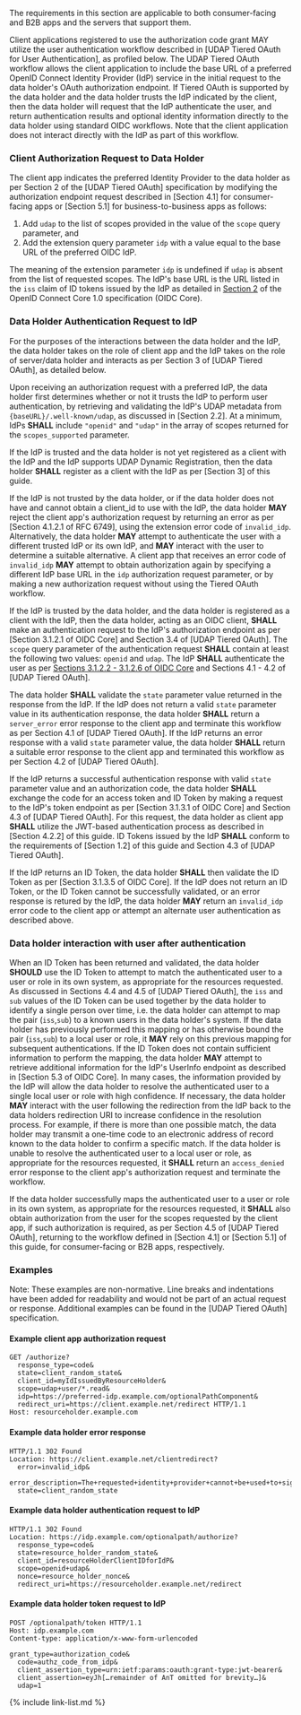 The requirements in this section are applicable to both consumer-facing and B2B apps and the servers that support them.

Client applications registered to use the authorization code grant MAY utilize the user authentication workflow described in [UDAP Tiered OAuth for User Authentication], as profiled below. The UDAP Tiered OAuth workflow allows the client application to include the base URL of a preferred OpenID Connect Identity Provider (IdP) service in the initial request to the data holder's OAuth authorization endpoint. If Tiered OAuth is supported by the data holder and the data holder trusts the IdP indicated by the client, then the data holder will request that the IdP authenticate the user, and return authentication results and optional identity information directly to the data holder using standard OIDC workflows. Note that the client application does not interact directly with the IdP as part of this workflow.

### Client Authorization Request to Data Holder

The client app indicates the preferred Identity Provider to the data holder as per Section 2 of the [UDAP Tiered OAuth] specification by modifying the authorization endpoint request described in [Section 4.1] for consumer-facing apps or [Section 5.1] for business-to-business apps as follows:
1. Add `udap` to the list of scopes provided in the value of the `scope` query parameter, and
1. Add the extension query parameter `idp` with a value equal to the base URL of the preferred OIDC IdP.

The meaning of the extension parameter `idp` is undefined if `udap` is absent from the list of requested scopes. The IdP's base URL is the URL listed in the `iss` claim of ID tokens issued by the IdP as detailed in [Section 2](https://openid.net/specs/openid-connect-core-1_0.html#IDToken) of the OpenID Connect Core 1.0 specification (OIDC Core).

### Data Holder Authentication Request to IdP

For the purposes of the interactions between the data holder and the IdP, the data holder takes on the role of client app and the IdP takes on the role of server/data holder and interacts as per Section 3 of [UDAP Tiered OAuth], as detailed below.

Upon receiving an authorization request with a preferred IdP, the data holder first determines whether or not it trusts the IdP to perform user authentication, by retrieving and validating the IdP's UDAP metadata from `{baseURL}/.well-known/udap`, as discussed in [Section 2.2]. At a minimum, IdPs **SHALL** include `"openid"` and `"udap"` in the array of scopes returned for the `scopes_supported` parameter. 

If the IdP is trusted and the data holder is not yet registered as a client with the IdP and the IdP supports UDAP Dynamic Registration, then the data holder **SHALL** register as a client with the IdP as per [Section 3] of this guide.

If the IdP is not trusted by the data holder, or if the data holder does not have and cannot obtain a client_id to use with the IdP, the data holder **MAY** reject the client app's authorization request by returning an error as per [Section 4.1.2.1 of RFC 6749], using the extension error code of `invalid_idp`. Alternatively, the data holder **MAY** attempt to authenticate the user with a different trusted IdP or its own IdP, and **MAY** interact with the user to determine a suitable alternative. A client app that receives an error code of `invalid_idp` **MAY** attempt to obtain authorization again by specifying a different IdP base URL in the `idp` authorization request parameter, or by making a new authorization request without using the Tiered OAuth workflow.

 If the IdP is trusted by the data holder, and the data holder is registered as a client with the IdP, then the data holder, acting as an OIDC client, **SHALL** make an authentication request to the IdP's authorization endpoint as per [Section 3.1.2.1 of OIDC Core] and Section 3.4 of [UDAP Tiered OAuth]. The `scope` query parameter of the authentication request **SHALL** contain at least the following two values: `openid` and `udap`. The IdP **SHALL** authenticate the user as per [Sections 3.1.2.2 - 3.1.2.6 of OIDC Core](https://openid.net/specs/openid-connect-core-1_0.html#AuthRequestValidation) and Sections 4.1 - 4.2 of [UDAP Tiered OAuth]. 

The data holder **SHALL** validate the `state` parameter value returned in the response from the IdP. If the IdP does not return a valid `state` parameter value in its authentication response, the data holder **SHALL** return a `server_error` error response to the client app and terminate this workflow as per Section 4.1 of [UDAP Tiered OAuth]. If the IdP returns an error response with a valid `state` parameter value, the data holder **SHALL** return a suitable error response to the client app and terminated this workflow as per Section 4.2 of [UDAP Tiered OAuth].

If the IdP returns a successful authentication response with valid `state` parameter value and an authorization code, the data holder **SHALL** exchange the code for an access token and ID Token by making a request to the IdP's token endpoint as per [Section 3.1.3.1 of OIDC Core] and Section 4.3 of [UDAP Tiered OAuth]. For this request, the data holder as client app **SHALL** utilize the JWT-based authentication process as described in [Section 4.2.2] of this guide. ID Tokens issued by the IdP **SHALL** conform to the requirements of [Section 1.2] of this guide and Section 4.3 of [UDAP Tiered OAuth].

If the IdP returns an ID Token, the data holder **SHALL** then validate the ID Token as per [Section 3.1.3.5 of OIDC Core]. If the IdP does not return an ID Token, or the ID Token cannot be successfully validated, or an error response is retured by the IdP, the data holder **MAY** return an `invalid_idp` error code to the client app or attempt an alternate user authentication as described above.

### Data holder interaction with user after authentication

When an ID Token has been returned and validated, the data holder **SHOULD** use the ID Token to attempt to match the authenticated user to a user or role in its own system, as appropriate for the resources requested. As discussed in Sections 4.4 and 4.5 of [UDAP Tiered OAuth], the `iss` and `sub` values of the ID Token can be used together by the data holder to identify a single person over time, i.e. the data holder can attempt to map the pair (`iss`,`sub`) to a known users in the data holder's system. If the data holder has previously performed this mapping or has otherwise bound the pair (`iss`,`sub`) to a local user or role, it **MAY** rely on this previous mapping for subsequent authentications. If the ID Token does not contain sufficient information to perform the mapping, the data holder **MAY** attempt to retrieve additional information for the IdP's UserInfo endpoint as described in [Section 5.3 of OIDC Core]. In many cases, the information provided by the IdP will allow the data holder to resolve the authenticated user to a single local user or role with high confidence. If necessary, the data holder **MAY** interact with the user following the redirection from the IdP back to the data holders redirection URI to increase confidence in the resolution process. For example, if there is more than one possible match, the data holder may transmit a one-time code to an electronic address of record known to the data holder to confirm a specific match. If the data holder is unable to resolve the authenticated user to a local user or role, as appropriate for the resources requested, it **SHALL** return an `access_denied` error response to the client app's authorization request and terminate the workflow.

If the data holder successfully maps the authenticated user to a user or role in its own system, as appropriate for the resources requested, it **SHALL** also obtain authorization from the user for the scopes requested by the client app, if such authorization is required, as per Section 4.5 of [UDAP Tiered OAuth], returning to the workflow defined in [Section 4.1] or [Section 5.1] of this guide, for consumer-facing or B2B apps, respectively.

### Examples

Note: These examples are non-normative. Line breaks and indentations have been added for readability and would not be part of an actual request or response. Additional examples can be found in the [UDAP Tiered OAuth] specification.

#### Example client app authorization request

```
GET /authorize?
  response_type=code&
  state=client_random_state&
  client_id=myIdIssuedByResourceHolder&
  scope=udap+user/*.read&
  idp=https://preferred-idp.example.com/optionalPathComponent&
  redirect_uri=https://client.example.net/redirect HTTP/1.1
Host: resourceholder.example.com
```


#### Example data holder error response

```
HTTP/1.1 302 Found
Location: https://client.example.net/clientredirect?
  error=invalid_idp&
  error_description=The+requested+identity+provider+cannot+be+used+to+sign+in+to+this+system
  state=client_random_state
```


#### Example data holder authentication request to IdP

```
HTTP/1.1 302 Found
Location: https://idp.example.com/optionalpath/authorize?
  response_type=code&
  state=resource_holder_random_state&
  client_id=resourceHolderClientIDforIdP&
  scope=openid+udap&
  nonce=resource_holder_nonce&
  redirect_uri=https://resourceholder.example.net/redirect
```


#### Example data holder token request to IdP

```
POST /optionalpath/token HTTP/1.1
Host: idp.example.com
Content-type: application/x-www-form-urlencoded

grant_type=authorization_code&
  code=authz_code_from_idp&
  client_assertion_type=urn:ietf:params:oauth:grant-type:jwt-bearer&
  client_assertion=eyJh[…remainder of AnT omitted for brevity…]&
  udap=1
```

{% include link-list.md %}